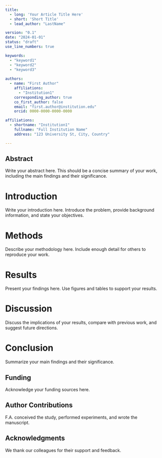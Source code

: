 ```yaml
---
title: 
  - long: 'Your Article Title Here'
  - short: 'Short Title'
  - lead_author: "LastName"

version: "0.1"
date: "2024-01-01"
status: "draft"
use_line_numbers: true

keywords:
  - "keyword1"
  - "keyword2"
  - "keyword3"
  
authors:
  - name: "First Author"
    affiliations:
      - "Institution1"
    corresponding_author: true
    co_first_author: false
    email: "first.author@institution.edu"
    orcid: 0000-0000-0000-0000

affiliations:
  - shortname: "Institution1"
    fullname: "Full Institution Name"
    address: "123 University St, City, Country"

---
```


## Abstract

Write your abstract here. This should be a concise summary of your work, including the main findings and their significance.

# Introduction

Write your introduction here. Introduce the problem, provide background information, and state your objectives.

# Methods

Describe your methodology here. Include enough detail for others to reproduce your work.

# Results

Present your findings here. Use figures and tables to support your results.

# Discussion

Discuss the implications of your results, compare with previous work, and suggest future directions.

# Conclusion

Summarize your main findings and their significance.

## Funding

Acknowledge your funding sources here.

## Author Contributions

F.A. conceived the study, performed experiments, and wrote the manuscript.

## Acknowledgments

We thank our colleagues for their support and feedback.
